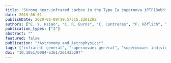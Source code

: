 ```yaml
---
title: "Strong near-infrared carbon in the Type Ia supernova iPTF13ebh"
date: 2015-06-01
publishDate: 2020-01-09T19:57:15.220120Z
authors: ["E. Y. Hsiao", "C. R. Burns", "C. Contreras", "P. Höflich", "D. Sand", "G. H. Marion", "M. M. Phillips", "M. Stritzinger", "S. González-Gaitán", "R. E. Mason", "G. Folatelli", "E. Parent", "C. Gall", "R. Amanullah", "G. C. Anupama", "I. Arcavi", "D. P. K. Banerjee", "Y. Beletsky", "G. A. Blanc", "J. S. Bloom", "P. J. Brown", "A. Campillay", "Y. Cao", "A. De Cia", "T. Diamond", "W. L. Freedman", "C. Gonzalez", "A. Goobar", "S. Holmbo", "D. A. Howell", "J. Johansson", "M. M. Kasliwal", "R. P. Kirshner", "K. Krisciunas", "S. R. Kulkarni", "K. Maguire", "P. A. Milne", "N. Morrell", "P. E. Nugent", "E. O. Ofek", "D. Osip", "P. Palunas", "D. A. Perley", "S. E. Persson", "A. L. Piro", "M. Rabus", "M. Roth", "J. M. Schiefelbein", "S. Srivastav", "M. Sullivan", "N. B. Suntzeff", "J. Surace", "P. R. Woźniak", "O. Yaron"]
publication_types: ["2"]
abstract: ""
featured: false
publication: "*Astronomy and Astrophysics*"
tags: ["infrared: general", "supernovae: general", "supernovae: individual: iPTF13ebh", "Astrophysics - Solar and Stellar Astrophysics", "Astrophysics - Cosmology and Nongalactic Astrophysics", "Astrophysics - High Energy Astrophysical Phenomena"]
doi: "10.1051/0004-6361/201425297"
---
```


